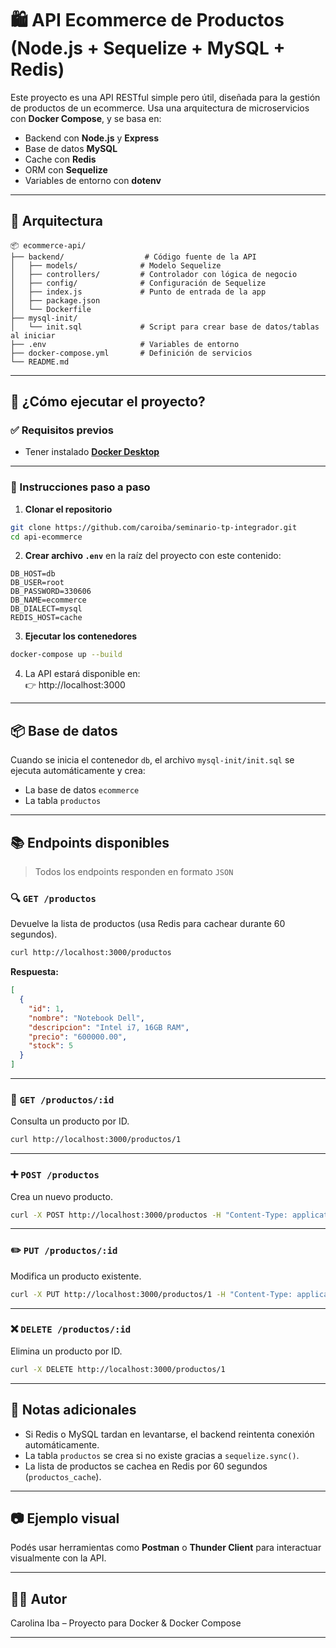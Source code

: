 # 🛍️ API Ecommerce de Productos (Node.js + Sequelize + MySQL + Redis)

Este proyecto es una API RESTful simple pero útil, diseñada para la gestión de productos de un ecommerce. Usa una arquitectura de microservicios con **Docker Compose**, y se basa en:

- Backend con **Node.js** y **Express**
- Base de datos **MySQL**
- Cache con **Redis**
- ORM con **Sequelize**
- Variables de entorno con **dotenv**

---

## 📐 Arquitectura

```
📦 ecommerce-api/
├── backend/                  # Código fuente de la API
│   ├── models/              # Modelo Sequelize
│   ├── controllers/         # Controlador con lógica de negocio
│   ├── config/              # Configuración de Sequelize
│   ├── index.js             # Punto de entrada de la app
│   ├── package.json
│   └── Dockerfile
├── mysql-init/
│   └── init.sql             # Script para crear base de datos/tablas al iniciar
├── .env                     # Variables de entorno
├── docker-compose.yml       # Definición de servicios
└── README.md
```

---

## 🚀 ¿Cómo ejecutar el proyecto?

### ✅ Requisitos previos

- Tener instalado **[Docker Desktop](https://www.docker.com/products/docker-desktop/)**

---

### 🧪 Instrucciones paso a paso

1. **Clonar el repositorio**

```bash
git clone https://github.com/caroiba/seminario-tp-integrador.git
cd api-ecommerce
```

2. **Crear archivo `.env`** en la raíz del proyecto con este contenido:

```
DB_HOST=db
DB_USER=root
DB_PASSWORD=330606
DB_NAME=ecommerce
DB_DIALECT=mysql
REDIS_HOST=cache
```

3. **Ejecutar los contenedores**

```bash
docker-compose up --build
```

4. La API estará disponible en:  
   👉 http://localhost:3000

---

## 📦 Base de datos

Cuando se inicia el contenedor `db`, el archivo `mysql-init/init.sql` se ejecuta automáticamente y crea:

- La base de datos `ecommerce`
- La tabla `productos`

---

## 📚 Endpoints disponibles

> Todos los endpoints responden en formato `JSON`

### 🔍 `GET /productos`

Devuelve la lista de productos (usa Redis para cachear durante 60 segundos).

```bash
curl http://localhost:3000/productos
```

**Respuesta:**

```json
[
  {
    "id": 1,
    "nombre": "Notebook Dell",
    "descripcion": "Intel i7, 16GB RAM",
    "precio": "600000.00",
    "stock": 5
  }
]
```

---

### 📄 `GET /productos/:id`

Consulta un producto por ID.

```bash
curl http://localhost:3000/productos/1
```

---

### ➕ `POST /productos`

Crea un nuevo producto.

```bash
curl -X POST http://localhost:3000/productos -H "Content-Type: application/json" -d '{"nombre":"Auriculares Logitech","descripcion":"Inalámbricos","precio":40000,"stock":10}'
```

---

### ✏️ `PUT /productos/:id`

Modifica un producto existente.

```bash
curl -X PUT http://localhost:3000/productos/1 -H "Content-Type: application/json" -d '{"nombre":"Auriculares Logitech G733","descripcion":"Mejorados","precio":45000,"stock":8}'
```

---

### ❌ `DELETE /productos/:id`

Elimina un producto por ID.

```bash
curl -X DELETE http://localhost:3000/productos/1
```

---

## 📌 Notas adicionales

- Si Redis o MySQL tardan en levantarse, el backend reintenta conexión automáticamente.
- La tabla `productos` se crea si no existe gracias a `sequelize.sync()`.
- La lista de productos se cachea en Redis por 60 segundos (`productos_cache`).

---

## 📷 Ejemplo visual

Podés usar herramientas como **Postman** o **Thunder Client** para interactuar visualmente con la API.

---

## 👩‍💻 Autor

Carolina Iba – Proyecto para Docker & Docker Compose

---
